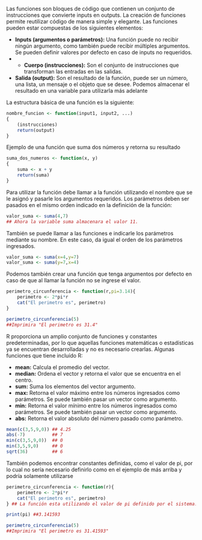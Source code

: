 Las funciones son bloques de código que contienen un conjunto de instrucciones que convierte inputs en outputs. La creación de funciones permite reutilizar código de manera simple y elegante. Las funciones pueden estar compuestas de los siguientes elementos:
- **Inputs (argumentos o parámetros):** Una función puede no recibir ningún argumento, como también puede recibir múltiples argumentos. Se pueden definir valores por defecto en caso de inputs no requeridos.
- - **Cuerpo (instrucciones):** Son el conjunto de instrucciones que transforman las entradas en las salidas.
- **Salida (output):** Son el resultado de la función, puede ser un número, una lista, un mensaje o el objeto que se desee. Podemos almacenar el resultado en una variable para utilizarla más adelante

La estructura básica de una función es la siguiente: 
```r
nombre_funcion <- function(input1, input2, ...)
{
	(instrucciones)
	return(output)
}
```

Ejemplo de una función que suma dos números y retorna su resultado
```r
suma_dos_numeros <- function(x, y)
{
	suma <- x + y 
	return(suma)
}
```

Para utilizar la función debe llamar a la función utilizando el nombre que se le asignó y pasarle los argumentos requeridos. Los parámetros deben ser pasados en el mismo orden indicado en la definición de la función:
```r
valor_suma <- suma(4,7)
## Ahora la variable suma almacenara el valor 11.
```
También se puede llamar a las funciones e indicarle los parámetros mediante su nombre. En este caso, da igual el orden de los parámetros ingresados.
```r
valor_suma <- suma(x=4,y=7)
valor_suma <- suma(y=7,x=4)
```

Podemos también crear una función que tenga argumentos por defecto en caso de que al llamar la función no se ingrese el valor.
```r
perimetro_circunferencia <- function(r,pi=3.14){
	perimetro <- 2*pi*r
	cat("El perimetro es", perimetro)
}

perimetro_circunferencia(5)
##Imprimira "El perimetro es 31.4"
```

R proporciona un amplio conjunto de funciones y constantes predeterminadas, por lo que aquellas funciones matemáticas o estadísticas ya se encuentran desarrolladas y no es necesario crearlas.
Algunas funciones que tiene incluído R:
- **mean:** Calcula el promedio del vector.
- **median:** Ordena el vector y retorna el valor que se encuentra en el centro.
- **sum:** Suma los elementos del vector argumento.
- **max:** Retorna el valor máximo entre los números ingresados como parámetros. Se puede también pasar un vector como argumento.
- **min:** Retorna el valor mínimo entre los números ingresados como parámetros. Se puede también pasar un vector como argumento.
- **abs:** Retorna el valor absoluto del número pasado como parámetro.

```r
mean(c(3,5,9,0)) ## 4.25
abs(-7)          ## 7
min(c(3,5,9,0))  ## 0
min(3,5,9,0)     ## 0
sqrt(36)         ## 6
```

También podemos encontrar constantes definidas, como el valor de pi, por lo cual no sería necesario definirlo como en el ejemplo de más arriba y podría solamente utilizarse

```r
perimetro_circunferencia <- function(r){
	perimetro <- 2*pi*r
	cat("El perimetro es", perimetro)
} ## La función esta utilizando el valor de pi definido por el sistema.

print(pi) ##3.141593

perimetro_circunferencia(5)
##Imprimira "El perimetro es 31.41593"
```

